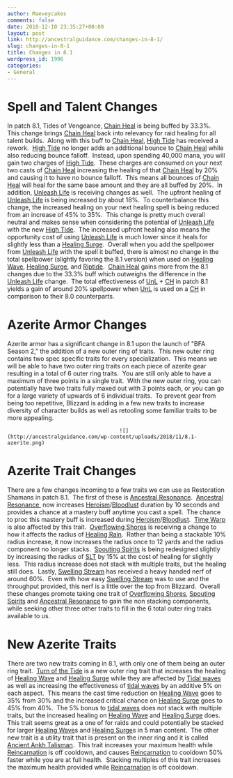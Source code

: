 ```yaml
---
author: Maeveycakes
comments: false
date: 2018-12-10 23:35:27+00:00
layout: post
link: http://ancestralguidance.com/changes-in-8-1/
slug: changes-in-8-1
title: Changes in 8.1
wordpress_id: 1996
categories:
- General
---
```


# Spell and Talent Changes

		
		

In patch 8.1, Tides of Vengeance, [Chain Heal](https://www.wowhead.com/spell=1064/chain-heal) is being buffed by 33.3%.  This change brings [Chain Heal](https://www.wowhead.com/spell=1064/chain-heal) back into relevancy for raid healing for all talent builds.  Along with this buff to [Chain Heal](https://www.wowhead.com/spell=1064/chain-heal), [High Tide](https://www.wowhead.com/spell=157154/high-tide) has received a rework.  [High Tide](https://www.wowhead.com/spell=157154/high-tide) no longer adds an additional bounce to [Chain Heal](https://www.wowhead.com/spell=1064/chain-heal) while also reducing bounce falloff.  Instead, upon spending 40,000 mana, you will gain two charges of [High Tide](https://www.wowhead.com/spell=157154/high-tide).  These charges are consumed on your next two casts of [Chain Heal](https://www.wowhead.com/spell=1064/chain-heal) increasing the healing of that [Chain Heal](https://www.wowhead.com/spell=1064/chain-heal) by 20% and causing it to have no bounce falloff.  This means all bounces of [Chain Heal](https://www.wowhead.com/spell=1064/chain-heal) will heal for the same base amount and they are all buffed by 20%.  In addition, [Unleash Life](https://www.wowhead.com/spell=73685/unleash-life) is receiving changes as well.  The upfront healing of [Unleash Life](https://www.wowhead.com/spell=73685/unleash-life) is being increased by about 18%.  To counterbalance this change, the increased healing on your next healing spell is being reduced from an increase of 45% to 35%.  This change is pretty much overall neutral and makes sense when considering the potential of [Unleash Life](https://www.wowhead.com/spell=73685/unleash-life) with the new [High Tide](https://www.wowhead.com/spell=157154/high-tide).  The increased upfront healing also means the opportunity cost of using [Unleash Life](https://www.wowhead.com/spell=73685/unleash-life) is much lower since it heals for slightly less than a [Healing Surge](https://www.wowhead.com/spell=8004/healing-surge).  Overall when you add the spellpower from [Unleash Life](https://www.wowhead.com/spell=73685/unleash-life) with the spell it buffed, there is almost no change in the total spellpower (slightly favoring the 8.1 version) when used on [Healing Wave](https://www.wowhead.com/spell=77472/healing-wave), [Healing Surge](https://www.wowhead.com/spell=8004/healing-surge), and [Riptide](https://www.wowhead.com/spell=61295/riptide).  [Chain Heal](https://www.wowhead.com/spell=1064/chain-heal) gains more from the 8.1 changes due to the 33.3% buff which outweighs the difference in the [Unleash Life](https://www.wowhead.com/spell=73685/unleash-life) change.  The total effectiveness of [UnL](https://www.wowhead.com/spell=73685/unleash-life) + [CH](https://www.wowhead.com/spell=1064/chain-heal) in patch 8.1 yields a gain of around 20% spellpower when [UnL](https://www.wowhead.com/spell=73685/unleash-life) is used on a [CH](https://www.wowhead.com/spell=1064/chain-heal) in comparison to their 8.0 counterparts.

		
					
					
			

# Azerite Armor Changes

		
		

Azerite armor has a significant change in 8.1 upon the launch of "BFA Season 2," the addition of a new outer ring of traits.  This new outer ring contains two spec specific traits for every specialization.  This means we will be able to have two outer ring traits on each piece of azerite gear resulting in a total of 6 outer ring traits.  You are still only able to have a maximum of three points in a single trait.  With the new outer ring, you can potentially have two traits fully maxed out with 3 points each, or you can go for a large variety of upwards of 6 individual traits.  To prevent gear from being too repetitive, Blizzard is adding in a few new traits to increase diversity of character builds as well as retooling some familiar traits to be more appealing.

		
										![](http://ancestralguidance.com/wp-content/uploads/2018/11/8.1-azerite.png)											
			

# Azerite Trait Changes

		
		

There are a few changes incoming to a few traits we can use as Restoration Shamans in patch 8.1.  The first of these is [Ancestral Resonance](https://www.wowhead.com/spell=277926/ancestral-resonance).  [Ancestral Resonance ](https://www.wowhead.com/spell=277926/ancestral-resonance) now increases [Heroism](https://www.wowhead.com/spell=32182/heroism)/[Bloodlust](https://www.wowhead.com/spell=2825/bloodlust) duration by 10 seconds and provides a chance at a mastery buff anytime you cast a spell.  The chance to proc this mastery buff is increased during [Heroism](https://www.wowhead.com/spell=32182/heroism)/[Bloodlust](https://www.wowhead.com/spell=2825/bloodlust).  [Time Warp](https://www.wowhead.com/spell=80353/time-warp) is also affected by this trait.  [Overflowing Shores](https://www.wowhead.com/spell=278095/overflowing-shores) is receiving a change to how it affects the radius of [Healing Rain](https://www.wowhead.com/spell=73920/healing-rain).  Rather than being a stackable 10% radius increase, it now increases the radius once to 12 yards and the radius component no longer stacks.  [Spouting Spirits](https://www.wowhead.com/spell=279504/spouting-spirits) is being redesigned slightly by increasing the radius of [SLT](https://www.wowhead.com/spell=98008/spirit-link-totem) by 15% at the cost of healing for slightly less.  This radius increase does not stack with multiple traits, but the healing still does.  Lastly, [Swelling Stream](https://www.wowhead.com/spell=275488/swelling-stream) has received a heavy handed nerf of around 60%.  Even with how easy [Swelling Stream](https://www.wowhead.com/spell=275488/swelling-stream) was to use and the throughput provided, this nerf is a little over the top from Blizzard.  Overall these changes promote taking one trait of [Overflowing Shores](https://www.wowhead.com/spell=278095/overflowing-shores), [Spouting Spirits](https://www.wowhead.com/spell=279504/spouting-spirits) and [Ancestral Resonance](https://www.wowhead.com/spell=277926/ancestral-resonance) to gain the non stacking components, while seeking other three other traits to fill in the 6 total outer ring traits available to us.

		
			

# New Azerite Traits

		
		

There are two new traits coming in 8.1, with only one of them being an outer ring trait.  [Turn of the Tide](https://ptr.wowhead.com/spell=287300/turn-of-the-tide) is a new outer ring trait that increases the healing of [Healing Wave](https://www.wowhead.com/spell=77472/healing-wave) and [Healing Surge](https://www.wowhead.com/spell=8004/healing-surge) while they are affected by [Tidal waves](https://www.wowhead.com/spell=53390/tidal-waves) as well as increasing the effectiveness of [tidal waves](https://www.wowhead.com/spell=53390/tidal-waves) by an additive 5% on each aspect.  This means the cast time reduction on [Healing Wave](https://www.wowhead.com/spell=77472/healing-wave) goes to 35% from 30% and the increased critical chance on [Healing Surge](https://www.wowhead.com/spell=8004/healing-surge) goes to 45% from 40%.  The 5% bonus to [tidal waves](https://www.wowhead.com/spell=53390/tidal-waves) does not stack with multiple traits, but the increased healing on [Healing Wave](https://www.wowhead.com/spell=77472/healing-wave) and [Healing Surge](https://www.wowhead.com/spell=8004/healing-surge) does.  This trait seems great as a one of for raids and could potentially be stacked for larger [Healing Wave](https://www.wowhead.com/spell=77472/healing-wave)s and [Healing Surge](https://www.wowhead.com/spell=8004/healing-surge)s in 5 man content.  The other new trait is a utility trait that is present on the inner ring and it is called [Ancient Ankh Talisman](https://ptr.wowhead.com/spell=287774/ancient-ankh-talisman).  This trait increases your maximum health while [Reincarnation](https://www.wowhead.com/spell=20608/reincarnation) is off cooldown, and causes [Reincarnation](https://www.wowhead.com/spell=20608/reincarnation) to cooldown 50% faster while you are at full health.  Stacking multiples of this trait increases the maximum health provided while [Reincarnation](https://www.wowhead.com/spell=20608/reincarnation) is off cooldown. 
